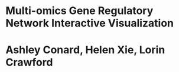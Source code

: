 # Multi-omics Gene Regulatory Network Interactive Visualization
# Ashley Conard, Helen Xie, Lorin Crawford


